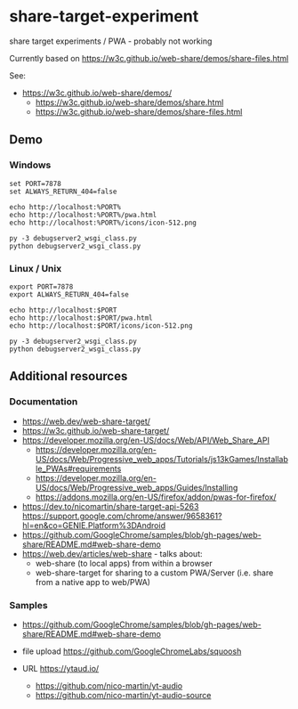 # share-target-experiment

share target experiments / PWA - probably not working

Currently based on https://w3c.github.io/web-share/demos/share-files.html

See:

  * https://w3c.github.io/web-share/demos/
      * https://w3c.github.io/web-share/demos/share.html
      * https://w3c.github.io/web-share/demos/share-files.html

## Demo

### Windows

    set PORT=7878
    set ALWAYS_RETURN_404=false

    echo http://localhost:%PORT%
    echo http://localhost:%PORT%/pwa.html
    echo http://localhost:%PORT%/icons/icon-512.png

    py -3 debugserver2_wsgi_class.py
    python debugserver2_wsgi_class.py

### Linux / Unix

    export PORT=7878
    export ALWAYS_RETURN_404=false

    echo http://localhost:$PORT
    echo http://localhost:$PORT/pwa.html
    echo http://localhost:$PORT/icons/icon-512.png

    py -3 debugserver2_wsgi_class.py
    python debugserver2_wsgi_class.py

## Additional resources

### Documentation

  * https://web.dev/web-share-target/
  * https://w3c.github.io/web-share-target/ 
  * https://developer.mozilla.org/en-US/docs/Web/API/Web_Share_API
      * https://developer.mozilla.org/en-US/docs/Web/Progressive_web_apps/Tutorials/js13kGames/Installable_PWAs#requirements
      * https://developer.mozilla.org/en-US/docs/Web/Progressive_web_apps/Guides/Installing
      * https://addons.mozilla.org/en-US/firefox/addon/pwas-for-firefox/
  * https://dev.to/nicomartin/share-target-api-5263 https://support.google.com/chrome/answer/9658361?hl=en&co=GENIE.Platform%3DAndroid
  * https://github.com/GoogleChrome/samples/blob/gh-pages/web-share/README.md#web-share-demo 
  * https://web.dev/articles/web-share - talks about:
      * web-share (to local apps) from within a browser
      * web-share-target for sharing to a custom PWA/Server (i.e. share from a native app to web/PWA)

### Samples

  * https://github.com/GoogleChrome/samples/blob/gh-pages/web-share/README.md#web-share-demo 

  * file upload https://github.com/GoogleChromeLabs/squoosh  
  *  URL https://ytaud.io/
      * https://github.com/nico-martin/yt-audio
      * https://github.com/nico-martin/yt-audio-source

